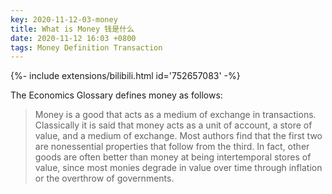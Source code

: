 ```yaml
---
key: 2020-11-12-03-money
title: What is Money 钱是什么
date: 2020-11-12 16:03 +0800
tags: Money Definition Transaction
---
```


<div>{%- include extensions/bilibili.html id='752657083' -%}</div>

The Economics Glossary defines money as follows:

> Money is a good that acts as a medium of exchange in transactions. Classically it is 
> said that money acts as a unit of account, a store of value, and a medium of exchange. 
> Most authors find that the first two are nonessential properties that follow from the 
> third. In fact, other goods are often better than money at being intertemporal stores 
> of value, since most monies degrade in value over time through inflation or the 
> overthrow of governments.



<!--more-->
